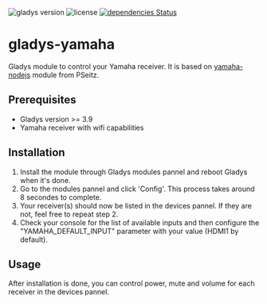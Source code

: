 ![gladys version](https://badgen.net/badge/Gladys/%3E=%203.9/purple)
![license](https://badgen.net/github/license/NicolasD-62/gladys-yamaha)
[![dependencies Status](https://badgen.net/david/dep/NicolasD-62/gladys-yamaha)](https://david-dm.org/NicolasD-62/gladys-yamaha)

# gladys-yamaha
Gladys module to control your Yamaha receiver.
It is based on [yamaha-nodejs](https://github.com/PSeitz/yamaha-nodejs) module from PSeitz. 

## Prerequisites

* Gladys version >= 3.9 
* Yamaha receiver with wifi capabilities 

## Installation

1. Install the module through Gladys modules pannel and reboot Gladys when it's done. 
2. Go to the modules pannel and click 'Config'. This process takes around 8 secondes to complete. 
3. Your receiver(s) should now be listed in the devices pannel. If they are not, feel free to repeat step 2. 
4. Check your console for the list of available inputs and then configure the "YAMAHA\_DEFAULT\_INPUT" parameter with your value (HDMI1 by default). 

## Usage

After installation is done, you can control power, mute and volume for each receiver in the devices pannel. 
